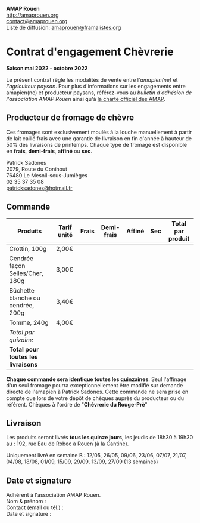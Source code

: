 **AMAP Rouen**  
http://amaprouen.org  
contact@amaprouen.org  
Liste de diffusion: amaprouen@framalistes.org

# Contrat d'engagement Chèvrerie
**Saison mai 2022 - octobre 2022**

Le présent contrat règle les modalités de vente entre l'*amapien(ne)* et *l'agriculteur paysan*.
Pour plus d'informations sur les engagements entre amapien(ne) et producteur paysans, référez-vous au *bulletin d'adhésion de l'association AMAP Rouen* ainsi qu'à [la charte officiel des AMAP](http://miramap.org/IMG/pdf/charte_des_amap_mars_2014-2.pdf).

## Producteur de fromage de chèvre
Ces fromages sont exclusivement moulés à la louche manuellement à partir de lait caillé frais avec une garantie de livraison en fin d'année à hauteur de 50% des livraisons de printemps. Chaque type de fromage est disponible en **frais**, **demi-frais**, **affiné** ou **sec**.

Patrick Sadones  
2079, Route du Conihout  
76480 Le Mesnil-sous-Jumièges  
02 35 37 35 08  
patricksadones@hotmail.fr  

## Commande

|Produits                             |Tarif unité|Frais|Demi-frais|Affiné|Sec|**Total par produit** |
|-------------------------------------|-----------|-----|----------|------|---|----------------------|
|Crottin, 100g                        |2,00€      |     |          |      |   |                      |
|Cendrée façon Selles/Cher, 180g      |3,00€      |     |          |      |   |                      |
|Bûchette blanche ou cendrée, 200g    |3,40€      |     |          |      |   |                      |
|Tomme, 240g                          |4,00€      |     |          |      |   |                      |
|*Total par quizaine*                 |           |     |          |      |   |                      |
|**Total pour toutes les livraisons** |           |     |          |      |   |&nbsp;                |

**Chaque commande sera identique toutes les quinzaines**. Seul l'affinage d'un seul fromage pourra exceptionnellement être modifié sur demande directe de l'amapien à Patrick Sadones.
Cette commande ne sera prise en compte que lors de votre dépôt de chèques auprès du producteur ou du référent.
Chèques à l'ordre de "**Chèvrerie du Rouge-Prè**"

## Livraison
Les produits seront livrés **tous les quinze jours**, les jeudis de 18h30 à 19h30 au : 192, rue Eau de Robec à Rouen (à la Cantine).

Uniquement livré en semaine B : 12/05, 26/05, 09/06, 23/06, 07/07, 21/07, 04/08, 18/08, 01/09, 15/09, 29/09, 13/09, 27/09 (13 semaines)


## Date et signature
Adhérent à l'association AMAP Rouen.  
Nom & prénom :  
Contact (email ou tél.) :  
Date et signature :
